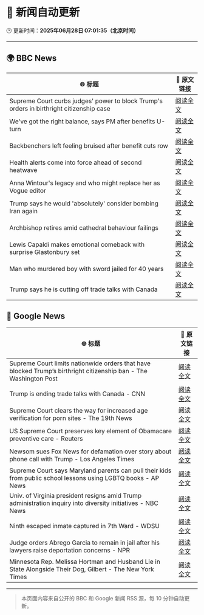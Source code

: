 # 🧠 新闻自动更新

🕒 更新时间：**2025年06月28日 07:01:35（北京时间）**

---

## 🌍 BBC News

| 🌐 标题 | 🔗 原文链接 |
|--------|-------------|
| Supreme Court curbs judges' power to block Trump's orders in birthright citizenship case | [阅读全文](https://www.bbc.com/news/articles/cev0d10kdd9o) |
| We've got the right balance, says PM after benefits U-turn | [阅读全文](https://www.bbc.com/news/articles/cd78vyl3yvlo) |
| Backbenchers left feeling bruised after benefit cuts row | [阅读全文](https://www.bbc.com/news/articles/cd78vz9q3g5o) |
| Health alerts come into force ahead of second heatwave | [阅读全文](https://www.bbc.com/news/articles/cy4y8exrw0zo) |
| Anna Wintour's legacy and who might replace her as Vogue editor | [阅读全文](https://www.bbc.com/news/articles/c3envvyvqydo) |
| Trump says he would 'absolutely' consider bombing Iran again | [阅读全文](https://www.bbc.com/news/articles/cvgenq599kwo) |
| Archbishop retires amid cathedral behaviour failings | [阅读全文](https://www.bbc.com/news/articles/cvg4nw7xvyvo) |
| Lewis Capaldi makes emotional comeback with surprise Glastonbury set | [阅读全文](https://www.bbc.com/news/articles/czdv3y58459o) |
| Man who murdered boy with sword jailed for 40 years | [阅读全文](https://www.bbc.com/news/articles/cvg977nkl9xo) |
| Trump says he is cutting off trade talks with Canada | [阅读全文](https://www.bbc.com/news/articles/ckg629n7wzvo) |

## 📰 Google News

| 🌐 标题 | 🔗 原文链接 |
|--------|-------------|
| Supreme Court limits nationwide orders that have blocked Trump’s birthright citizenship ban - The Washington Post | [阅读全文](https://news.google.com/rss/articles/CBMisAFBVV95cUxQTXM4R3NqWFNZR0FXUW85XzlvNGFjUUhBdzBUdDR6ZU5JUlk4bXFyYnZCQUdKU2x6dHUzSkw4RFRHSG1qbVhoRGh0MjZURkgzX2VMSFNGejZsbTlrR2Rta2hYM2dLUGdsODlGY0tOTlBIc19QSUZCMG1LdDczeHVubUZwb1NPR1J4bDIzd3E2b0QzNF8zUFR2aUhZemxJUTBqQ2xlcndCZmUxTlZmaU5RRQ?oc=5) |
| Trump is ending trade talks with Canada - CNN | [阅读全文](https://news.google.com/rss/articles/CBMigAFBVV95cUxNOXZGVk9aNEl2UE95WE9uTi00blpvT1pTMjBHQkxfYXZIRG5tQU5QM0g2VVFLZTZRWGkzdWVXS1JRTkk1VlFNdm90aFNRNFRoaXdkV2NLd2YtbTRDYTg0cUJEMFVGeS1KeHFsZWxpMmFCR25HZ2VNOHhzVEY3Zmhoa9IBhgFBVV95cUxPSjB4RDMzdTBRTzJ5V3VkYzN3d09hZ0xXMFE0aVFXY043VllmaXl3eEU4Y0dRc2tBcFA1OGhXWjBNX2kxNnBFZTVnLW9vcGZuR3hJYk1zQS1Va3pKaXI5dW9rV0FxZ1lHWHZuMm9JX1lqM3o4OUlwbl9OdV94X3h3emxNQzNrdw?oc=5) |
| Supreme Court clears the way for increased age verification for porn sites - The 19th News | [阅读全文](https://news.google.com/rss/articles/CBMihgFBVV95cUxOT3A4SU5Qamx2VjlZaDlKc1JBOFJOZHF2cnNSWmMxTFlIMUNVTmdVcFNKZGZOTjlPMG9jeXpqdkVuaWJGVWZaaXdjdjhSWUd5U0lNemlBUnNCclRURTlXdmZPdFk1ZC05VVEzQjduRVViUzFVajVYRU1va0wxN1FTbTVkeEl4QQ?oc=5) |
| US Supreme Court preserves key element of Obamacare preventive care - Reuters | [阅读全文](https://news.google.com/rss/articles/CBMivAFBVV95cUxQd2o0amQ4ZE50S05GOGlnc3pnWjY1dm5KZ3BtRWFuaWhVbE1wdEFuRk05RFJSaWZDWVpUSG8zOFZXOTdCUEtrVzlRSE5Jb2RBSVlLbjFZbXlia3ozVFFIRXRkRUU5WmwxaEFJYUVUQWdfOFV3bzQxY1hoZE12SUxGZDR1UERyV0RvbHlJdE80SXlLdEI1V3BhbXV3ZVAyV2ZuZmFQQndYOUkwME5IbDlabU95QmRZdGl5YzlVSg?oc=5) |
| Newsom sues Fox News for defamation over story about phone call with Trump - Los Angeles Times | [阅读全文](https://news.google.com/rss/articles/CBMiuAFBVV95cUxQU3BxeTFaeldDOEdrTjVqMmJIUFB1QVRveEl3X1hGdGRaX3M3RHNsTFR4cm5EbW02X3E2bG1xR3BKSEhUOHM1SkFRRDQxUUc1dmVXRmhVTjBwWk12Z1pEOVFDNVlHcTB5eTlHUkVmQkdRYXo4ZEdqZi1tOHEyNHk5ajhDZUJFVGVlVjUxMVZ1Nzk3TElMbmdWVHlxbG55bmhjOVZKUy0tRm1GbnZHNV9QUUU3N0VLOGtD?oc=5) |
| Supreme Court says Maryland parents can pull their kids from public school lessons using LGBTQ books - AP News | [阅读全文](https://news.google.com/rss/articles/CBMisAFBVV95cUxPT3ZMbG5TN0FZbnlKWnVrckgxSjl4ajdYelVPbTk4T2xnazBSRUN6cEttaGVvU2lQNDh0Qy0zUDNlaHo2V3VHdk9UbHVnRkM5WU1aQUJuV1k0cHpBM3JaYkJXNmFRQlA4ZlluZk5yVWR1MlJTTG1xNm5GWEdFV1J4MkRobUkxTkZwbENNSnZvNFpoLUVtYW95NkFGV1hKTU0yZThiLW9udGgyTGRid3d4OQ?oc=5) |
| Univ. of Virginia president resigns amid Trump administration inquiry into diversity initiatives - NBC News | [阅读全文](https://news.google.com/rss/articles/CBMiugFBVV95cUxPM3ZseXA5b1NfSHRGVHhWSmpzSVhjbVdLbXdKWi1lSUlqc0VBMDEyODA1WEVCQ3d6R2Vrbkx0TU9zZEVKT3REamxHTDBKS3JMZUhQMEFYNlhHcGNvQ0F4OFZYWFVObXgweXhwZVVmcnEwdVJTOVJrYlRMNjhkQWxXTVRmaF9rZkZ5TUdlMWUwTlloNnVpbDc3c201QTFZdERSY3pLWlY1TlU0NWo4UXNxVEFuSjlBTWFzVnfSAVZBVV95cUxPT28yZFZrZXJIU0N4TFItUG51UjdzWWJ0UUp3b05DV01icGs3RDBMS0dnWGlsOFVvQ3BtUko0RmtmVEV1UENNblJrWE5uaGo0YVFHV1otdw?oc=5) |
| Ninth escaped inmate captured in 7th Ward - WDSU | [阅读全文](https://news.google.com/rss/articles/CBMihwFBVV95cUxOLTFQTUd3M0xSd1NwZkNRS21WeVhyRnRDSkNGRWxRc2Zic0o1bGZPeVEyVS1BN0tkRE5oUVMxZ19BMy1EVndCMHEwcGJpaFFxZDdwVjZzdl9TbWdXeUM3ZUhaWWY5YWdzOFFuV2pKd3V4dnY1dFVWMlllVTkzSW9MNFlTZ3hBMG8?oc=5) |
| Judge orders Abrego Garcia to remain in jail after his lawyers raise deportation concerns - NPR | [阅读全文](https://news.google.com/rss/articles/CBMingFBVV95cUxNYnlIcGtBVDA4MkxIQWljU0NXa1p5ajVyVjlIZENiOE9jcl9hV3UxOGl2R1ltZUVGRUYwU3IzY1J5OHQwcDhxT3FDYjRVWHBtbkRsZk8zbXhyanhwTVp6QW4wbUNlb3oxSTJ6VmVqd0NSUnhidk8ydWFKMmlhTWVhU0NwVXJkUEF1bFlMQjJFbzhGQUl0M1R5X01qVnVGQQ?oc=5) |
| Minnesota Rep. Melissa Hortman and Husband Lie in State Alongside Their Dog, Gilbert - The New York Times | [阅读全文](https://news.google.com/rss/articles/CBMinAFBVV95cUxQNEt3LS1YdGU4bS1nUTNpcW9FdnZmcmg0a25mN1hhbEhNTG0teHlJckJUeUs5Q2ZmWTBBTE9HblJTTlJpSWtDUExQQjJ0N3lMSFl4UmRmNGRRb3JWYjEyMmtma1VXRWREXzVsN3ZPVEhFel9HOVRtQmdqUzNCOF9idC1kS0h0YURIQ2NtMTRneTlTZng3Q2NwWHk2WUY?oc=5) |

---
> 本页面内容来自公开的 BBC 和 Google 新闻 RSS 源，每 10 分钟自动更新。
